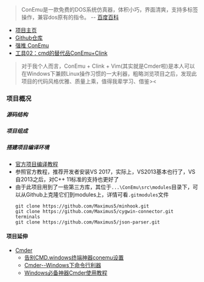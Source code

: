 >ConEmu是一款免费的DOS系统仿真器，体积小巧，界面清爽，支持多标签操作，兼容dos原有的指令。 -- [百度百科](https://baike.baidu.com/item/ConEmu/4160676?fr=aladdin)

 - [项目主页](https://conemu.github.io/)
 - [Github仓库](https://github.com/Maximus5/ConEmu)
 - [强推 ConEmu](https://zhuanlan.zhihu.com/p/20947499)
 - [工具02：cmd的替代品ConEmu+Clink ](https://yq.aliyun.com/articles/44512)

>对于我个人而言，ConEmu + Clink + Vim(其实就是Cmder啦)是本人可以在Windows下兼顾Linux操作习惯的一大利器，粗略浏览项目之后，发现此项目的代码风格优雅、质量上乘，值得我辈学习、借鉴><

### 项目概况
##### 源码结构

##### 项目组成

##### 搭建项目编译环境
 - [官方项目编译教程](https://github.com/Maximus5/ConEmu/blob/master/src/HowToBuild.md)
 - 参照官方教程，推荐开发者安装VS 2017，实际上，VS2013基本也行了，VS自2013之后，对C++ 11标准的支持也更好了
 - 由于此项目用到了一些第三方库，其位于`...\ConEmu\src\modules`目录下，可以从Github上克隆它们到modules上，详情可看`.gitmodules`文件
    ```shell
    git clone https://github.com/Maximus5/minhook.git
    git clone https://github.com/Maximus5/cygwin-connector.git terminals
    git clone https://github.com/Maximus5/json-parser.git
    ```

#### 项目延伸
 - [Cmder](http://cmder.net/)
   - [告别CMD.windows终端神器conemu设置](http://blog.csdn.net/m1mory/article/details/72591289)
   - [Cmder--Windows下命令行利器 ](https://www.cnblogs.com/zqzjs/archive/2016/12/19/6188605.html)
   - [Windows必备神器Cmder使用教程](https://jingyan.baidu.com/article/63acb44acc855461fcc17ea6.html)